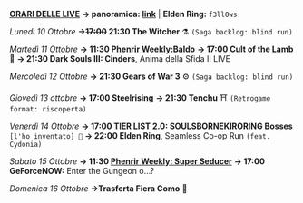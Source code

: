 <b><u>ORARI DELLE LIVE</u></b>
<b>→ panoramica: <a href="https://trello.com/b/iKwdSGf3/sabaku">link</a></b> | <b>Elden Ring:</b> <code>f3ll0ws</code>

<i>Lunedì 10 Ottobre</i>
<b>→<s>17:00</s> 21:30 The Witcher</b> ⚗️ <code>(Saga backlog: blind run)</code>

<i>Martedì 11 Ottobre</i>
<b>→ 11:30 <a href="https://www.twitch.tv/phenrir_mailoki">Phenrir Weekly:Baldo</a></b>
<b>→ 17:00 Cult of the Lamb</b> 🐑
<b>→ 21:30 Dark Souls III: Cinders</b>, Anima della Sfida II LIVE

<i>Mercoledì 12 Ottobre</i>
<b>→ 21:30 Gears of War 3</b> ⚙️ <code>(Saga backlog: blind run)</code>

<i>Giovedì 13 ottobre</i>
<b>→ 17:00 Steelrising</b> 
<b>→ 21:30 Tenchu</b> ⛩️ <code>(Retrogame format: riscoperta)</code>

<i>Venerdì 14 Ottobre</i>
<b>→ 17:00 TIER LIST 2.0: SOULSBORNEKIRORING Bosses</b> <code> [l'ho inventato] 🎤</code>
<b>→ 22:00 Elden Ring</b>, Seamless Co-op Run <code>(feat. Cydonia)</code>

<i>Sabato 15 Ottobre</i>
<b>→ 11:30 <a href="https://www.twitch.tv/phenrir_mailoki">Phenrir Weekly: Super Seducer</a></b>
<b>→ 17:00 GeForceNOW:</b> Enter the Gungeon o...?

<i>Domenica 16 Ottobre</i>
<b>→Trasferta Fiera Como</b> 🚆
